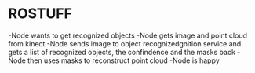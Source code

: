 # ROSTUFF
-Node wants to get recognized objects
-Node gets image and point cloud from kinect
-Node sends image to object recognizedgnition service and gets a list of
recognized objects, the confindence and the masks back
-Node then uses masks to reconstruct point cloud
-Node is happy
